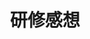 ---
title: 研修感想
description: After training
# weight: 9
featured_image: 'https://www.pewresearch.org/social-trends/wp-content/uploads/sites/3/2020/10/ST_20.10.29_K-12_Featured-image.jpg'
toc: true
---